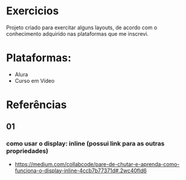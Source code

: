 # Exercicios

Projeto criado para exercitar alguns layouts, 
de acordo com o conhecimento adquirido nas plataformas que me inscrevi.
 

# Plataformas:

- Alura
- Curso em Vídeo


# Referências

## 01

### como usar o display: inline (possui link para as outras propriedades)

- https://medium.com/collabcode/pare-de-chutar-e-aprenda-como-funciona-o-display-inline-4ccb7b77371d#.2wc40fld6



